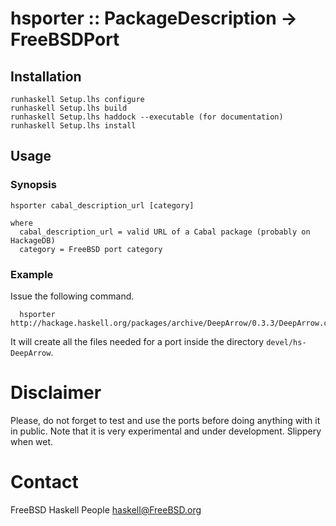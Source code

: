 # hsporter :: PackageDescription -> FreeBSDPort

## Installation

    runhaskell Setup.lhs configure
    runhaskell Setup.lhs build
    runhaskell Setup.lhs haddock --executable (for documentation)
    runhaskell Setup.lhs install

## Usage

### Synopsis

    hsporter cabal_description_url [category]

    where
      cabal_description_url = valid URL of a Cabal package (probably on HackageDB)
      category = FreeBSD port category

### Example

Issue the following command.

      hsporter http://hackage.haskell.org/packages/archive/DeepArrow/0.3.3/DeepArrow.cabal

It will create all the files needed for a port inside the directory `devel/hs-DeepArrow`.


# Disclaimer

Please, do not forget to test and use the ports before doing anything with it in public.
Note that it is very experimental and under development.  Slippery when wet.

# Contact

FreeBSD Haskell People <haskell@FreeBSD.org>
